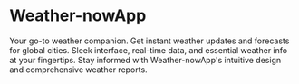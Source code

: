 # Weather-nowApp
Your go-to weather companion. Get instant weather updates and forecasts for global cities. Sleek interface, real-time data, and essential weather info at your fingertips. Stay informed with Weather-nowApp's intuitive design and comprehensive weather reports.
